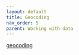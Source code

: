 ```yaml
---
layout: default
title: Geocoding
nav_order: 5
parent: Working with data
---
```



[geocoding](https://github.com/ubc-lib-geo/qgis-knowledge-base/blob/main/geocoding.md)